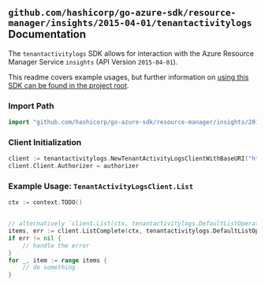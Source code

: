 
## `github.com/hashicorp/go-azure-sdk/resource-manager/insights/2015-04-01/tenantactivitylogs` Documentation

The `tenantactivitylogs` SDK allows for interaction with the Azure Resource Manager Service `insights` (API Version `2015-04-01`).

This readme covers example usages, but further information on [using this SDK can be found in the project root](https://github.com/hashicorp/go-azure-sdk/tree/main/docs).

### Import Path

```go
import "github.com/hashicorp/go-azure-sdk/resource-manager/insights/2015-04-01/tenantactivitylogs"
```


### Client Initialization

```go
client := tenantactivitylogs.NewTenantActivityLogsClientWithBaseURI("https://management.azure.com")
client.Client.Authorizer = authorizer
```


### Example Usage: `TenantActivityLogsClient.List`

```go
ctx := context.TODO()


// alternatively `client.List(ctx, tenantactivitylogs.DefaultListOperationOptions())` can be used to do batched pagination
items, err := client.ListComplete(ctx, tenantactivitylogs.DefaultListOperationOptions())
if err != nil {
	// handle the error
}
for _, item := range items {
	// do something
}
```
